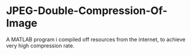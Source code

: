 # JPEG-Double-Compression-Of-Image
A MATLAB program i compiled off resources from the internet, to achieve very high compression rate.

